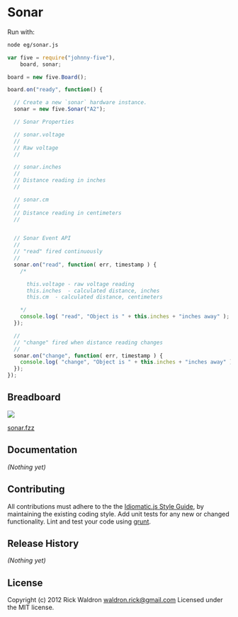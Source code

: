 # Sonar

Run with:
```bash
node eg/sonar.js
```


```javascript
var five = require("johnny-five"),
    board, sonar;

board = new five.Board();

board.on("ready", function() {

  // Create a new `sonar` hardware instance.
  sonar = new five.Sonar("A2");

  // Sonar Properties

  // sonar.voltage
  //
  // Raw voltage
  //

  // sonar.inches
  //
  // Distance reading in inches
  //

  // sonar.cm
  //
  // Distance reading in centimeters
  //


  // Sonar Event API
  //
  // "read" fired continuously
  //
  sonar.on("read", function( err, timestamp ) {
    /*

      this.voltage - raw voltage reading
      this.inches  - calculated distance, inches
      this.cm  - calculated distance, centimeters

    */
    console.log( "read", "Object is " + this.inches + "inches away" );
  });

  //
  // "change" fired when distance reading changes
  //
  sonar.on("change", function( err, timestamp ) {
    console.log( "change", "Object is " + this.inches + "inches away" );
  });
});

```

## Breadboard

<img src="https://raw.github.com/rwldrn/johnny-five/master/docs/breadboard/sonar.png">

[sonar.fzz](https://github.com/rwldrn/johnny-five/blob/master/docs/breadboard/sonar.fzz)


## Documentation

_(Nothing yet)_









## Contributing
All contributions must adhere to the the [Idiomatic.js Style Guide](https://github.com/rwldrn/idiomatic.js),
by maintaining the existing coding style. Add unit tests for any new or changed functionality. Lint and test your code using [grunt](https://github.com/cowboy/grunt).

## Release History
_(Nothing yet)_

## License
Copyright (c) 2012 Rick Waldron <waldron.rick@gmail.com>
Licensed under the MIT license.
